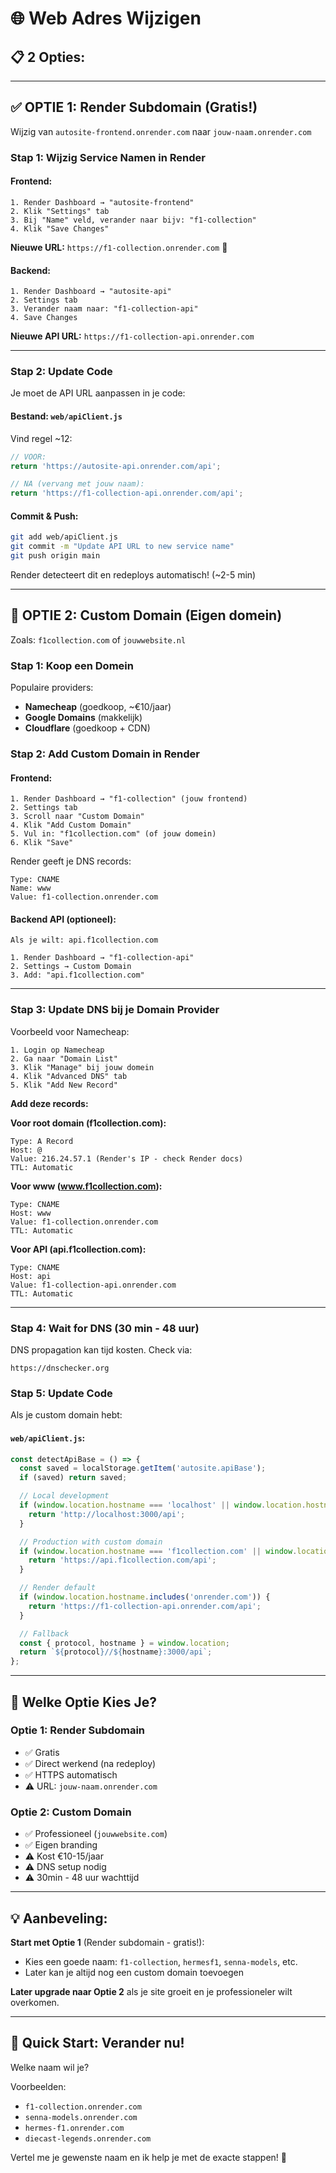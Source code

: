 # 🌐 Web Adres Wijzigen

## 📋 **2 Opties:**

---

## ✅ **OPTIE 1: Render Subdomain (Gratis!)**

Wijzig van `autosite-frontend.onrender.com` naar `jouw-naam.onrender.com`

### **Stap 1: Wijzig Service Namen in Render**

#### **Frontend:**
```
1. Render Dashboard → "autosite-frontend"
2. Klik "Settings" tab
3. Bij "Name" veld, verander naar bijv: "f1-collection"
4. Klik "Save Changes"
```

**Nieuwe URL:** `https://f1-collection.onrender.com` 🎉

#### **Backend:**
```
1. Render Dashboard → "autosite-api"
2. Settings tab
3. Verander naam naar: "f1-collection-api"
4. Save Changes
```

**Nieuwe API URL:** `https://f1-collection-api.onrender.com`

---

### **Stap 2: Update Code**

Je moet de API URL aanpassen in je code:

#### **Bestand: `web/apiClient.js`**

Vind regel ~12:
```javascript
// VOOR:
return 'https://autosite-api.onrender.com/api';

// NA (vervang met jouw naam):
return 'https://f1-collection-api.onrender.com/api';
```

#### **Commit & Push:**
```bash
git add web/apiClient.js
git commit -m "Update API URL to new service name"
git push origin main
```

Render detecteert dit en redeploys automatisch! (~2-5 min)

---

## 🎨 **OPTIE 2: Custom Domain** (Eigen domein)

Zoals: `f1collection.com` of `jouwwebsite.nl`

### **Stap 1: Koop een Domein**

Populaire providers:
- **Namecheap** (goedkoop, ~€10/jaar)
- **Google Domains** (makkelijk)
- **Cloudflare** (goedkoop + CDN)

### **Stap 2: Add Custom Domain in Render**

#### **Frontend:**
```
1. Render Dashboard → "f1-collection" (jouw frontend)
2. Settings tab
3. Scroll naar "Custom Domain"
4. Klik "Add Custom Domain"
5. Vul in: "f1collection.com" (of jouw domein)
6. Klik "Save"
```

Render geeft je DNS records:
```
Type: CNAME
Name: www
Value: f1-collection.onrender.com
```

#### **Backend API (optioneel):**
```
Als je wilt: api.f1collection.com

1. Render Dashboard → "f1-collection-api"
2. Settings → Custom Domain
3. Add: "api.f1collection.com"
```

---

### **Stap 3: Update DNS bij je Domain Provider**

Voorbeeld voor Namecheap:
```
1. Login op Namecheap
2. Ga naar "Domain List"
3. Klik "Manage" bij jouw domein
4. Klik "Advanced DNS" tab
5. Klik "Add New Record"
```

**Add deze records:**

**Voor root domain (f1collection.com):**
```
Type: A Record
Host: @
Value: 216.24.57.1 (Render's IP - check Render docs)
TTL: Automatic
```

**Voor www (www.f1collection.com):**
```
Type: CNAME
Host: www
Value: f1-collection.onrender.com
TTL: Automatic
```

**Voor API (api.f1collection.com):**
```
Type: CNAME
Host: api
Value: f1-collection-api.onrender.com
TTL: Automatic
```

---

### **Stap 4: Wait for DNS (30 min - 48 uur)**

DNS propagation kan tijd kosten. Check via:
```
https://dnschecker.org
```

### **Stap 5: Update Code**

Als je custom domain hebt:

#### **`web/apiClient.js`:**
```javascript
const detectApiBase = () => {
  const saved = localStorage.getItem('autosite.apiBase');
  if (saved) return saved;

  // Local development
  if (window.location.hostname === 'localhost' || window.location.hostname === '127.0.0.1') {
    return 'http://localhost:3000/api';
  }

  // Production with custom domain
  if (window.location.hostname === 'f1collection.com' || window.location.hostname === 'www.f1collection.com') {
    return 'https://api.f1collection.com/api';
  }

  // Render default
  if (window.location.hostname.includes('onrender.com')) {
    return 'https://f1-collection-api.onrender.com/api';
  }

  // Fallback
  const { protocol, hostname } = window.location;
  return `${protocol}//${hostname}:3000/api`;
};
```

---

## 🎯 **Welke Optie Kies Je?**

### **Optie 1: Render Subdomain**
- ✅ Gratis
- ✅ Direct werkend (na redeploy)
- ✅ HTTPS automatisch
- ⚠️ URL: `jouw-naam.onrender.com`

### **Optie 2: Custom Domain**
- ✅ Professioneel (`jouwwebsite.com`)
- ✅ Eigen branding
- ⚠️ Kost €10-15/jaar
- ⚠️ DNS setup nodig
- ⚠️ 30min - 48 uur wachttijd

---

## 💡 **Aanbeveling:**

**Start met Optie 1** (Render subdomain - gratis!):
- Kies een goede naam: `f1-collection`, `hermesf1`, `senna-models`, etc.
- Later kan je altijd nog een custom domain toevoegen

**Later upgrade naar Optie 2** als je site groeit en je professioneler wilt overkomen.

---

## 🚀 **Quick Start: Verander nu!**

Welke naam wil je?

Voorbeelden:
- `f1-collection.onrender.com`
- `senna-models.onrender.com`
- `hermes-f1.onrender.com`
- `diecast-legends.onrender.com`

Vertel me je gewenste naam en ik help je met de exacte stappen! 🎯



